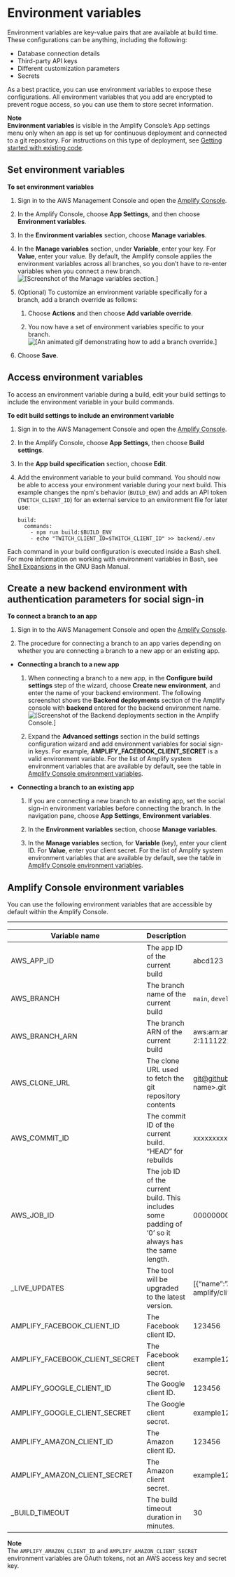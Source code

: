 # Environment variables<a name="environment-variables"></a>

Environment variables are key\-value pairs that are available at build time\. These configurations can be anything, including the following:
+ Database connection details
+ Third\-party API keys
+ Different customization parameters
+ Secrets

As a best practice, you can use environment variables to expose these configurations\. All environment variables that you add are encrypted to prevent rogue access, so you can use them to store secret information\.

**Note**  
**Environment variables** is visible in the Amplify Console’s App settings menu only when an app is set up for continuous deployment and connected to a git repository\. For instructions on this type of deployment, see [Getting started with existing code](getting-started.md)\.

## Set environment variables<a name="setting-env-vars"></a>

**To set environment variables**

1. Sign in to the AWS Management Console and open the [Amplify Console](https://console.aws.amazon.com/amplify/)\.

1. In the Amplify Console, choose **App Settings**, and then choose **Environment variables**\.

1. In the **Environment variables** section, choose **Manage variables**\.

1. In the **Manage variables** section, under **Variable**, enter your key\. For **Value**, enter your value\. By default, the Amplify console applies the environment variables across all branches, so you don’t have to re\-enter variables when you connect a new branch\.  
![\[Screenshot of the Manage variables section.\]](http://docs.aws.amazon.com/amplify/latest/userguide/images/envvars.png)

1. \(Optional\) To customize an environment variable specifically for a branch, add a branch override as follows: 

   1. Choose **Actions** and then choose **Add variable override**\.

   1. You now have a set of environment variables specific to your branch\.  
![\[An animated gif demonstrating how to add a branch override.\]](http://docs.aws.amazon.com/amplify/latest/userguide/images/reuse-backend.gif)

1. Choose **Save**\.

## Access environment variables<a name="access-env-vars"></a>

To access an environment variable during a build, edit your build settings to include the environment variable in your build commands\.

**To edit build settings to include an environment variable**

1. Sign in to the AWS Management Console and open the [Amplify Console](https://console.aws.amazon.com/amplify/)\.

1. In the Amplify Console, choose **App Settings**, then choose **Build settings**\.

1. In the **App build specification** section, choose **Edit**\.

1. Add the environment variable to your build command\. You should now be able to access your environment variable during your next build\. This example changes the npm's behavior \(`BUILD_ENV`\) and adds an API token \(`TWITCH_CLIENT_ID`\) for an external service to an environment file for later use:

   ```
   build:
     commands:
       - npm run build:$BUILD_ENV
       - echo "TWITCH_CLIENT_ID=$TWITCH_CLIENT_ID" >> backend/.env
   ```

Each command in your build configuration is executed inside a Bash shell\. For more information on working with environment variables in Bash, see [Shell Expansions](https://www.gnu.org/software/bash/manual/html_node/Shell-Expansions.html#Shell-Expansions) in the GNU Bash Manual\. 

## Create a new backend environment with authentication parameters for social sign\-in<a name="creating-a-new-backend-environment-with-authentication-parameters"></a>

**To connect a branch to an app**

1. Sign in to the AWS Management Console and open the [Amplify Console](https://console.aws.amazon.com/amplify/)\.

1.  The procedure for connecting a branch to an app varies depending on whether you are connecting a branch to a new app or an existing app\.
   + **Connecting a branch to a new app**

     1. When connecting a branch to a new app, in the **Configure build settings** step of the wizard, choose **Create new environment**, and enter the name of your backend environment\. The following screenshot shows the **Backend deployments** section of the Amplify console with **backend** entered for the backend environment name\.  
![\[Screenshot of the Backend deployments section in the Amplify Console.\]](http://docs.aws.amazon.com/amplify/latest/userguide/images/amplify-newenvironment-1.png)

     1. Expand the **Advanced settings** section in the build settings configuration wizard and add environment variables for social sign\-in keys\. For example, **AMPLIFY\_FACEBOOK\_CLIENT\_SECRET** is a valid environment variable\. For the list of Amplify system environment variables that are available by default, see the table in [Amplify Console environment variables](#amplify-console-environment-variables)\.
   + **Connecting a branch to an existing app**

     1. If you are connecting a new branch to an existing app, set the social sign\-in environment variables before connecting the branch\. In the navigation pane, choose **App Settings**, **Environment variables**\.

     1. In the **Environment variables** section, choose **Manage variables**\.

     1. In the **Manage variables** section, for **Variable** \(key\), enter your client ID\. For **Value**, enter your client secret\. For the list of Amplify system environment variables that are available by default, see the table in [Amplify Console environment variables](#amplify-console-environment-variables)\. 

## Amplify Console environment variables<a name="amplify-console-environment-variables"></a>

You can use the following environment variables that are accessible by default within the Amplify Console\.


****  

| Variable name | Description | Example value | 
| --- | --- | --- | 
|  AWS\_APP\_ID  |  The app ID of the current build  |  abcd123  | 
|  AWS\_BRANCH  |  The branch name of the current build  |  `main`, `develop`, `beta`, `v2.0`  | 
|  AWS\_BRANCH\_ARN  |  The branch ARN of the current build  |  aws:arn:amplify:us\-west\-2:111122223333:appname/branch/\.\.\.  | 
|  AWS\_CLONE\_URL  |  The clone URL used to fetch the git repository contents  |   [git@github\.com](mailto:git@github.com):<user\-name>/<repo\-name>\.git  | 
|  AWS\_COMMIT\_ID  |  The commit ID of the current build\. “HEAD” for rebuilds  |  xxxxxxxxxxxxxxxxxx  | 
|  AWS\_JOB\_ID  |  The job ID of the current build\. This includes some padding of ‘0’ so it always has the same length\.  |  0000000001  | 
|  \_LIVE\_UPDATES  |  The tool will be upgraded to the latest version\.  |  \[\{“name”:”Amplify CLI”,”pkg”:”@aws\-amplify/cli”,”type”:”npm”,”version”:”latest”\}\]  | 
|  AMPLIFY\_FACEBOOK\_CLIENT\_ID  |  The Facebook client ID\.  |  123456  | 
|  AMPLIFY\_FACEBOOK\_CLIENT\_SECRET  |  The Facebook client secret\.  |  example123456  | 
|  AMPLIFY\_GOOGLE\_CLIENT\_ID  |  The Google client ID\.  |  123456  | 
|  AMPLIFY\_GOOGLE\_CLIENT\_SECRET  |  The Google client secret\.  |  example123456  | 
|  AMPLIFY\_AMAZON\_CLIENT\_ID  |  The Amazon client ID\.  |  123456  | 
|  AMPLIFY\_AMAZON\_CLIENT\_SECRET  |  The Amazon client secret\.  |  example123456  | 
|  \_BUILD\_TIMEOUT  |  The build timeout duration in minutes\.  |  30  | 

**Note**  
The `AMPLIFY_AMAZON_CLIENT_ID` and `AMPLIFY_AMAZON_CLIENT_SECRET` environment variables are OAuth tokens, not an AWS access key and secret key\. 